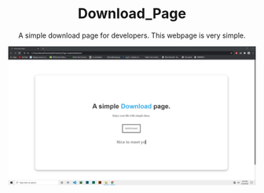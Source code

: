 <div align="center">
<h1>Download_Page</h1>
A simple download page for developers. This webpage is very simple.
</div>

![alt text](https://github.com/AhsanParadise/Download_Page/blob/master/ScreenShot.jpg?raw=true)

